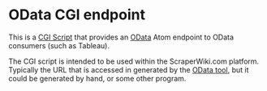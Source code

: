 # OData CGI endpoint

This is a [CGI Script](http://www.ietf.org/rfc/rfc3875) that
provides an [OData](http://www.odata.org/) Atom endpoint to
OData consumers (such as Tableau).

The CGI script is intended to be used within the ScraperWiki.com
platform. Typically the URL that is accessed in generated by the
[OData tool](https://github.com/scraperwiki/odata-tool/), but it
could be generated by hand, or some other program.

